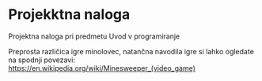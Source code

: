 # Projekktna naloga

Projektna naloga pri predmetu Uvod v programiranje

Preprosta različica igre minolovec, natančna navodila igre si lahko ogledate na spodnji povezavi:
<href> https://en.wikipedia.org/wiki/Minesweeper_(video_game)</href>
